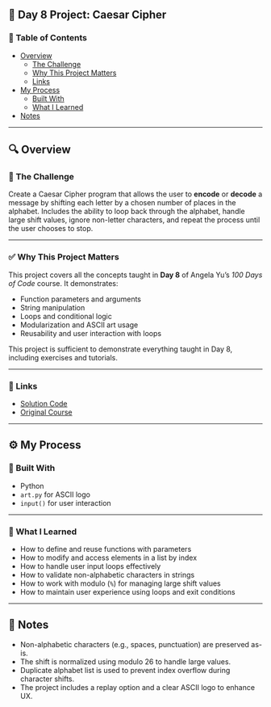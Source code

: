 ## 🔐 Day 8 Project: Caesar Cipher

### 📄 Table of Contents

- [Overview](#overview)
  - [The Challenge](#the-challenge)
  - [Why This Project Matters](#why-this-project-matters)
  - [Links](#links)
- [My Process](#my-process)
  - [Built With](#built-with)
  - [What I Learned](#what-i-learned)
- [Notes](#notes)

---

## 🔍 Overview

### 🧩 The Challenge

Create a Caesar Cipher program that allows the user to **encode** or **decode** a message by shifting each letter by a chosen number of places in the alphabet. Includes the ability to loop back through the alphabet, handle large shift values, ignore non-letter characters, and repeat the process until the user chooses to stop.

---

### ✅ Why This Project Matters

This project covers all the concepts taught in **Day 8** of Angela Yu’s *100 Days of Code* course. It demonstrates:
- Function parameters and arguments
- String manipulation
- Loops and conditional logic
- Modularization and ASCII art usage
- Reusability and user interaction with loops

This project is sufficient to demonstrate everything taught in Day 8, including exercises and tutorials.

---

### 🔗 Links

- [Solution Code](https://github.com/Mikerniker/100_Days_of_Python/tree/main/Day8)
- [Original Course](https://www.udemy.com/course/100-days-of-code/)

---

## ⚙️ My Process

### 🧰 Built With

- Python
- `art.py` for ASCII logo
- `input()` for user interaction

---

### 🧠 What I Learned

- How to define and reuse functions with parameters
- How to modify and access elements in a list by index
- How to handle user input loops effectively
- How to validate non-alphabetic characters in strings
- How to work with modulo (`%`) for managing large shift values
- How to maintain user experience using loops and exit conditions

---

## 📝 Notes

- Non-alphabetic characters (e.g., spaces, punctuation) are preserved as-is.
- The shift is normalized using modulo 26 to handle large values.
- Duplicate alphabet list is used to prevent index overflow during character shifts.
- The project includes a replay option and a clear ASCII logo to enhance UX.
